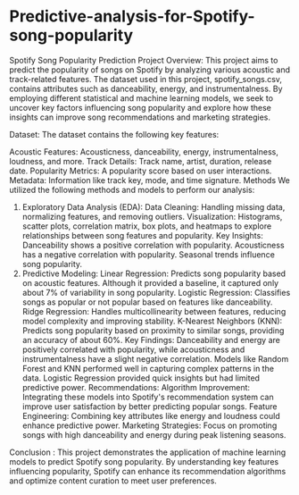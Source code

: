 # Predictive-analysis-for-Spotify-song-popularity
Spotify Song Popularity Prediction
Project Overview:
This project aims to predict the popularity of songs on Spotify by analyzing various acoustic and track-related features. The dataset used in this project, spotify_songs.csv, contains attributes such as danceability, energy, and instrumentalness. By employing different statistical and machine learning models, we seek to uncover key factors influencing song popularity and explore how these insights can improve song recommendations and marketing strategies.

Dataset:
The dataset contains the following key features:

Acoustic Features: Acousticness, danceability, energy, instrumentalness, loudness, and more.
Track Details: Track name, artist, duration, release date.
Popularity Metrics: A popularity score based on user interactions.
Metadata: Information like track key, mode, and time signature.
Methods
We utilized the following methods and models to perform our analysis:

1. Exploratory Data Analysis (EDA):
Data Cleaning: Handling missing data, normalizing features, and removing outliers.
Visualization: Histograms, scatter plots, correlation matrix, box plots, and heatmaps to explore relationships between song features and popularity.
Key Insights:
Danceability shows a positive correlation with popularity.
Acousticness has a negative correlation with popularity.
Seasonal trends influence song popularity.
2. Predictive Modeling:
Linear Regression: Predicts song popularity based on acoustic features. Although it provided a baseline, it captured only about 7% of variability in song popularity.
Logistic Regression: Classifies songs as popular or not popular based on features like danceability.
Ridge Regression: Handles multicollinearity between features, reducing model complexity and improving stability.
K-Nearest Neighbors (KNN): Predicts song popularity based on proximity to similar songs, providing an accuracy of about 60%.
Key Findings:
Danceability and energy are positively correlated with popularity, while acousticness and instrumentalness have a slight negative correlation.
Models like Random Forest and KNN performed well in capturing complex patterns in the data.
Logistic Regression provided quick insights but had limited predictive power.
Recommendations:
Algorithm Improvement: Integrating these models into Spotify's recommendation system can improve user satisfaction by better predicting popular songs.
Feature Engineering: Combining key attributes like energy and loudness could enhance predictive power.
Marketing Strategies: Focus on promoting songs with high danceability and energy during peak listening seasons.

Conclusion :
This project demonstrates the application of machine learning models to predict Spotify song popularity. By understanding key features influencing popularity, Spotify can enhance its recommendation algorithms and optimize content curation to meet user preferences.
